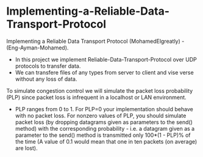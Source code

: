 # Implementing-a-Reliable-Data-Transport-Protocol
Implementing a Reliable Data Transport Protocol  (MohamedElgreatly) - (Eng-Ayman-Mohamed).

* In this project we implement Reliable-Data-Transport-Protocol over UDP protocols to transfer data.
* We can transfere files of any types from server to client and vise verse without any loss of data.

To simulate congestion control we will simulate the packet loss probability (PLP) since packet loss is infrequent in a localhost or LAN environment.
*  PLP ranges from 0 to 1. For PLP=0 your implementation should behave with no packet loss. For nonzero values of PLP, you should simulate packet loss (by dropping datagrams given as parameters to the send() method) with the corresponding probability - i.e. a datagram given as a parameter to the send() method is transmitted only 100*(1 - PLP)% of the time (A value of 0.1 would mean that one in ten packets (on average) are lost).
